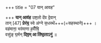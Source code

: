 +++
title = "07 यान् आवह"

+++
**यान् आव॑ह** उश॒तो दे॑व दे॒वान्  
तान् [47] **प्रेर॑य॒** स्वे अ॑ग्ने स॒धस्थे॑+++(=सहस्थाने)+++ ।  
वह॑माना॒ भर॑माणा ह॒वीँषि॒  
वसु॑ङ् घ॒र्मन् **दिव॒म् आ ति॑ष्ठ॒ताऽनु॑** ॥